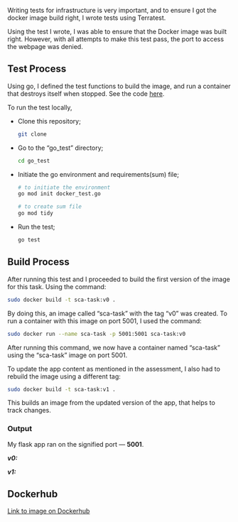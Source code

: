 Writing tests for infrastructure is very important, and to ensure I got the docker image build right, I wrote tests using Terratest. 

Using the test I wrote, I was able to ensure that the Docker image was built right. However, with all attempts to make this test pass, the port to access the webpage was denied.

## Test Process

Using go, I defined the test functions to build the image, and run a container that destroys itself when stopped. See the code [here](https://github.com/LuluNwenyi/SCA-Cloud-School-Application/tree/start/go_test).

To run the test locally,

- Clone this repository;
    
    ```bash
    git clone 
    ```
    
- Go to the “go_test” directory;
    
    ```bash
    cd go_test
    ```
    
- Initiate the go environment and requirements(sum) file;
    
    ```bash
    # to initiate the environment
    go mod init docker_test.go
    
    # to create sum file
    go mod tidy
    ```
    
- Run the test;
    
    ```bash
    go test
    ```
    

## Build Process

After running this test and I proceeded to build the first version of the image for this task. Using the command:

```bash
sudo docker build -t sca-task:v0 .
```

By doing this, an image called “sca-task” with the tag “v0” was created. To run a container with this image on port 5001, I used the command:

```bash
sudo docker run --name sca-task -p 5001:5001 sca-task:v0
```

After running this command, we now have a container named “sca-task” using the “sca-task” image on port 5001.

To update the app content as mentioned in the assessment, I also had to rebuild the image using a different tag:

```bash
sudo docker build -t sca-task:v1 .
```

This builds an image from the updated version of the app, that helps to track changes.

### Output

My flask app ran on the signified port — **5001**. 

***v0:***



***v1:***


## Dockerhub
[Link to image on Dockerhub](https://hub.docker.com/r/lulunwenyi/sca-task)
